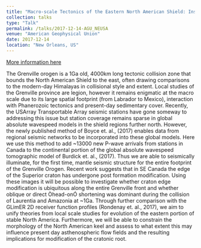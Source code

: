 ```yaml
---
title: "Macro-scale Tectonics of the Eastern North American Shield: Insights from a new Absolute P-wave Tomographic Model for North America."
collection: talks
type: "Talk"
permalink: /talks/2017-12-14-AGU_NEUSA
venue: "American Geophysical Union"
date: 2017-12-14
location: "New Orleans, US"
---
```


[More information here](https://agu.confex.com/agu/fm17/meetingapp.cgi/Paper/214245)

The Grenville orogen is a 1Ga old, 4000km long tectonic collision zone that bounds the North American Shield to the east, often drawing comparisons to the modern-day Himalayas in collisional style and extent. Local studies of the Grenville province are legion, however it remains enigmatic at the macro scale due to its large spatial footprint (from Labrador to Mexico), interaction with Phanerozoic tectonics and present-day sedimentary cover. Recently, the USArray Transportable Array seismic stations have gone someway to addressing this issue but station coverage remains sparse in global absolute wavespeed models in the shield regions further north. However, the newly published method of Boyce et. al., (2017) enables data from regional seismic networks to be incorporated into these global models. Here we use this method to add ~13000 new P-wave arrivals from stations in Canada to the continental portion of the global absolute wavespeed tomographic model of Burdick et. al., (2017). Thus we are able to seismically illuminate, for the first time, mantle seismic structure for the entire footprint of the Grenville Orogen. Recent work suggests that in SE Canada the edge of the Superior craton has undergone post formation modification. Using these images it will be possible to investigate whether craton edge modification is ubiquitous along the entire Grenville front and whether oblique or direct Òhead-onÓ shortening was dominant during the collision of Laurentia and Amazonia at ~1Ga. Through further comparison with the GLimER 2D receiver function profiles (Rondenay et. al., 2017), we aim to unify theories from local scale studies for evolution of the eastern portion of stable North America. Furthermore, we will be able to constrain the morphology of the North American keel and assess to what extent this may influence present day asthenospheric flow fields and the resulting implications for modification of the cratonic root.
